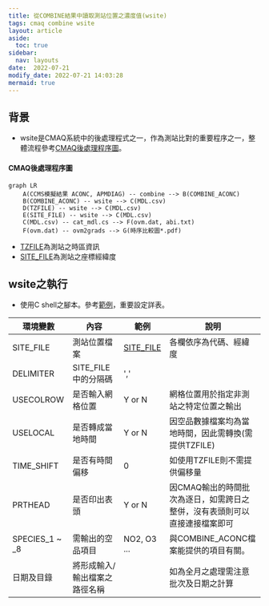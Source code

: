 ```yaml
---
title: 從COMBINE結果中讀取測站位置之濃度值(wsite)
tags: cmaq combine wsite
layout: article
aside:
  toc: true
sidebar:
  nav: layouts
date:  2022-07-21
modify_date: 2022-07-21 14:03:28
mermaid: true
---
```

## 背景
- wsite是CMAQ系統中的後處理程式之一，作為測站比對的重要程序之一，整體流程參考[CMAQ後處理程序圖][cmaq_pp]。

#### CMAQ後處理程序圖

```mermaid
graph LR
    A(CCMS模擬結果 ACONC, APMDIAG) -- combine --> B(COMBINE_ACONC)
    B(COMBINE_ACONC) -- wsite --> C(MDL.csv)
    D(TZFILE) -- wsite --> C(MDL.csv)
    E(SITE_FILE) -- wsite --> C(MDL.csv)
    C(MDL.csv) -- cat_mdl.cs --> F(ovm.dat, abi.txt)
    F(ovm.dat) -- ovm2grads --> G(時序比較圖*.pdf)
```
- [TZFILE][1]為測站之時區資訊
- [SITE_FILE][2]為測站之座標經緯度

## wsite之執行
- 使用C shell之腳本。參考[範例](https://github.com/sinotec2/Focus-on-Air-Quality/blob/main/GridModels/POST/run_wsiteMM_DM.csh)，重要設定詳表。

環境變數|內容|範例|說明
-|-|-|-
SITE_FILE|測站位置檔案|[SITE_FILE][2]|各欄依序為代碼、經緯度
DELIMITER|SITE_FILE中的分隔碼|','|
USECOLROW|是否輸入網格位置|Y or N|網格位置用於指定非測站之特定位置之輸出
USELOCAL|是否轉成當地時間|Y or N|因空品數據檔案均為當地時間，因此需轉換(需提供TZFILE)
TIME_SHIFT|是否有時間偏移|0|如使用TZFILE則不需提供偏移量
PRTHEAD|是否印出表頭|Y or N|因CMAQ輸出的時間批次為逐日，如需跨日之整併，沒有表頭則可以直接連接檔案即可
SPECIES_1 \~ _8|需輸出的空品項目|NO2, O3 ...|與COMBINE_ACONC檔案能提供的項目有關。
日期及目錄|將形成輸入/輸出檔案之路徑名稱||如為全月之處理需注意批次及日期之計算



[cmaq_pp]: <> "CMAQ後處理程序圖"
[1]: <https://github.com/sinotec2/Focus-on-Air-Quality/blob/main/GridModels/POST/tz.csv> "測站時區清單檔案"
[2]: <https://github.com/sinotec2/Focus-on-Air-Quality/blob/main/GridModels/POST/sites.txt> "測站編號(代碼)及座標"
